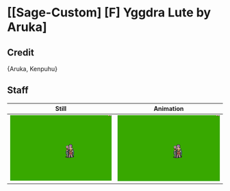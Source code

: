 # [\[Sage-Custom\] \[F\] Yggdra Lute by Aruka]

## Credit

{Aruka, Kenpuhu}
	
## Staff

| Still | Animation |
| :---: | :-------: |
| ![Staff still](./Staff_000.png) | ![Staff animation](./Staff.gif) |
